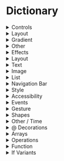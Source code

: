 # Dictionary

<details>
  <summary>Controls</summary>
      
*	Button
*	Color Picker
*	Date Picker
*	Disclosure Group
*	Edit Button
*	Form
*	Group Box
*	Label
*	Link
*	List
*	Menu
*	Navigation Link
*	Navigation View
*	Outline Group
*	Picker
*	Progress View
*	Scroll View
*	Section
*	Secure Field
*	Slider
*	Stepper
*	Tab View
*	Text Text
*	Text Editor
*	Text Field
*	Toggle

*	Action Sheet
*	Alert
*	Badge
*	Context Menu
*	Focused
*	Item Provider
*	Popover
*	Sheet
*	Status Bar Hidden
*	Submit Scope
*	Tab Item
*	Toolbar
  
</details>


<details>
  <summary>Layout</summary>
      
*	Control Group
*	Depth Stack
*	Geometry Reader
*	Horizontal Stack
*	Lazy Horizontal Grid
*	Lazy Horizontal Stack
*	Lazy Vertical Grid
*	Lazy Vertical Stack
*	Scroll View Reader
*	Spacer
*	Vertical Stack


  </details>



  
<details> 
  <summary>Gradient</summary>

* Angular Gradient
* Elliptical Gradient
* Linear Gradient
* Radial Gradient
  
    </details>


    <details> 
  <summary>Other</summary>

*	Canvas
*	Capsule
*	Circle
*	Color
*	Container Relative Shape
*	Divider
*	Ellipse
*	Empty View
*	Group
*	Image
*	Path
*	Rectangle
*	Rounded Rectangle
*	Timeline View


   </details>

<details> 
  <summary>Effects</summary>

*	Accent Color
*	Blend Mode
*	Blur
*	Border
*	Brightness
*	Clip Shape
*	Clipped
*	Color Multiply
*	Compositing Group
*	Content Shape
*	Contrast
*	Corner Radius
*	Drawing Group
*	Foreground Color
*	Foreground Style
*	Grayscale
*	Hover Effect
*	Hue Rotation
*	Invert
*	Luminance to Alpha
*	Mask
*	Matched Geometry Effect
*	Opacity
*	Preferred Color Scheme
*	Projection
*	Rotation 3D Effect
*	Rotation Effect
*	Saturation
*	Scale Effect
*	Shadow
*	Transform

  </details>



<details> 
  <summary>Layout</summary>

*	Alignment Guide
*	Anchor Preference
*	Aspect Ratio
*	Background
*	Background Preference Value
*	Coordinate Space
*	Edges Ignoring Safe Area
*	Fixed Size
*	Frame
*	Full Screen Cover
*	Hidden
*	Ignores Safe Area
*	Labs! Labels Hidden
*	Layout Priority
*	Overlay
*	Overlav Preference Value
*	Padding
*	Position
*	Scaled to Fill
*	Scaled to Fit
*	Transform Anchor Preference
*	ZIndex

  </details>


  
<details> 
  <summary>Text</summary>

*	Tight
*	Allows Tightening
*	Autocapitalization
*	Baseline Offset
*	Bold
*	Disable Autocorrection
*	Dynamic Type Size
*	Flips for Right to Left
*	Font
*	Font Weight
*	Italic
*	Kerning
*	Keyboard Type
*	Line Limit
*	Line Spacing
*	Minimum Scale Factor
*	Multiline Text Alignment
*	Search Completion
*	Searchable
*	Strikethrough
*	Text Case
*	Text Content Type
*	Tracking
*	Truncation Mode
*	Underline

  </details>
    
     
<details> 
  <summary>Image</summary>

*	Antialiased
*	Image Rendering Mode
*	Image Resizable
*	Interpolation
*	Symbol Image Scale
*	Symbol Variant

  </details>
       
<details> 
  <summary>List</summary>
      
*	Delete Disabled
*	List Item Tint
*	List Row Background
*	List Row Insets
*	List Row Separator
*	List Row Separator Tint
*	Move Disabled
*	Swipe Actions

  </details>

  <details> 
  <summary>Navigation Bar</summary>

*	Navigation Bar Back Button Hidden
*	Navigation Bar Hidden
*	Navigation Bar Title Display Mode
*	Title Navigation Title

  </details>

  
  <details> 
  <summary>Style</summary>

  *	Button Style
*	Control Group Style
*	Date Picker Style
*	Group Box Style
*	Index View Style
*	Label Label Style
*	List Style
*	Menu Style
*	Picker Style
*	Progress View Style
*	Tab View Style
*	Text Field Style
*	Toggle Style


  </details>


  <details> 
  <summary>Accessibility</summary>

*	Accessibility Activation Point
*	Accessibility Add Traits
*	Accessibility Children
*	Accessibility Custom Content
*	Accessibility Heading
*	Accessibility Hidden
*	Accessibility Hint
*	Accessibility Identifier
*	Accessibility Ignores Invert Colors
*	Accessibility Input Labels
*	Accessibility Label
*	Accessibility Remove Traits
*	Accessibility Representation
*	Accessibility Sort Priority
*	Accessibility Text Content Type
*	Accessibility Value
*	Action
*	Adjustable Action
*	Element
*	Scroll Action
*	Speech Adjusted Pitch
*	Speech Always Includes Punctuation
*	Speech Announcements Queued
*	Speech Phonetic Representation
*	Speech Spells Out Characters

  </details>

  <details> 
  <summary>Events</summary>

*	On Appear
*	On Change
*	On Continue User Activity
*	On Delete
*	On Disappear
*	On Drag
*	On Hover
*	On Insert
*	On Move
*	On Open URL
*	On Preference Change
*	On Receive
*	On Submit

  </details>

  <details> 
  <summary>Gesture</summary>

*	High Priority Gesture
*	On Tap Gesture
*	Simultaneous Gesture

  </details>

  <details> 
  <summary>Shapes</summary>

*	Fill
*	Offset
*	Rotation
*	Scale
*	Size
*	Stroke .stroke (Color.blue, lineWidth: 10)
*	Stroke Border
*	Transform
*	Trim

  </details>

  <details> 
  <summary>Other / Time</summary>

*	Allows Hit Testing
*	Animation
*	Default App Storage
*	Disabled
*	Environment
*	Environment Object
*	Equatable
*	Focused Value
*	Help
*	Id
*	Interactive Dismiss Disabled
*	Keyboard Shortcut
*	Preference
*	Privacy Sensitive
*	Redacted
*	Tag
*	Transaction
*	Transform Environment
*	Transform Preference
*	Transition
*	Unredacted
*	User Activity
*	DispatchQueue.main.asyncAfter(deadline: .now() + 1) {}
  
  </details>


  <details> 
  <summary>@ Decorations</summary>

*	@AppStorage
*	@Binding - Typically used with child view (Preview use constant(VALUE HERE)
*	@EnvironmentObject - No need for individual inits
*	@FetchRequest
*	@ObservedObject - Typically used with class or actor
*	@Publisher - In class, current value publisher
*	@SceneStorage
*	@State - Typically used with view
*	@StateObject - Class reference in view

  </details>


  <details> 
  <summary>Arrays</summary>

  ## Sequence Operations

  *	.first(where: {$0 > 4})
*	.remove(at: 2)
*	.removeLast()
*	.dropFirst()
*	.dropFirst(3)
*	.drop(while: {$0 < 5})
*	.prefix(4)
*	.prefix(while: { $0 < 5 })
*	.output(at: 3)
*	.output(in: 2..<4)
*	.last(where: {$0 > 4 })
*	.map
*	.filter({ $0 % 2 == 0 })
*	      $0 is the shortcut to mean the first parameter passed into the closure.
*	      [index]
*	.map({String($0)})
*	.last()

## Mathematic Operations

*	.max()
*	.max(by: { int1, int2 in
  return int1 < int2
  })
*	.min()
*	.min(by: { int1, int2 in
  return int1 < int2
  })

  ## Filter / Reduce

  *	.map({String($0)})
*	.compactMap({ int in
  if int == 5 {
  return nil
  }
  return String(int)
  })
*	.filter({ ($0 > 3) && ($0 < 7)})
*	.removeDuplicates()
*	.removeDuplicates(by: { int1,int2 in
  return int1 == int2
  })
*	.replaceNil(with: 5)
*	.replaceEmpty(with: 5)
*	.replaceError(with: 5)
*	.scan(0, { existingValue, newValue in
  return existingValue + newValue
  })// adds each value to the previous
*	.scan(0, {$0 + $1}) // same
*	.scan(0, +) // same too
*	.reduce(0, {  existingValue, newValue in
  return existingValue + newValue
  }) // add all items
*	.reduce(0, +) // same
*	.collect()
*	.collect(3)
*	.allSatisfy({ $0 < 50 })

## Timing

*	.debounce(for: 1, scheduler: DispatchQueue.main)
*	.delay(for: 2, scheduler: DispatchQueue.main)
*	.measureInterval(using: DispatchQueue.main)
*	.map({ stride in
  return (stride.timeInterval)
  })
*	.throttle(for: 10, scheduler: DispatchQueue.main, latest: true)
*	.retry(3)
*	.timeout(5, scheduler: DispatchQueue.main)


  </details>

  <details> 
  <summary>Operations</summary>

*	.reduce
*	%
*	+=
*	-+
*	for x in items {}  outside of view
*	ForEach inside of view
*	.indices
*	.filter({ $0 % 2 == 0 })
*	append()

  </details>


 <details> 
  <summary>Function</summary>

*	newFunc() {}

*	**Passing func from child view***
*	Child
*	var function: () -> Void?
*	Action
*	self.function()
*	Preview
*	function: {}
*	Parent View
*	function: {}
*	or
*	function: incertFuncHere()
*	newFunc(items: String) {}
*	newFunc(_ items: String) {}
*	newFunc(insideName OutsideName: String) {{
*	newFunc(items: String = defaultValue) {}

  </details>

  
 <details> 
  <summary>If Variants</summary>

  *	switch completion {
*	case.finished:
*	print ("Finished")
*	case.failure(let error):
  print("error")
  }
*	Guard
*	Ternary Operator
*	Text(isStarting ? "Starting state" : "Ending State")


  </details>
